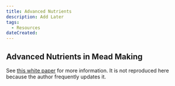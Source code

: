 ```yaml
---
title: Advanced Nutrients
description: Add Later
tags:
  - Resources  
dateCreated:
---
```


## Advanced Nutrients in Mead Making

See [this white paper](https://docs.google.com/document/d/11pW-dC91OupCYKX-zld73ckg9ximXwxbmpLFOqv6JEk) for more information. It is not reproduced here because the author frequently updates it.